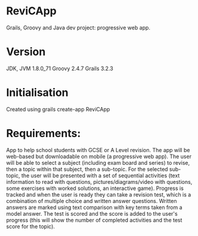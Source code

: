 # ReviCApp
Grails, Groovy and Java dev project:  progressive web app.

# Version
JDK, JVM 1.8.0_71
Groovy 2.4.7
Grails 3.2.3

# Initialisation
Created using grails create-app ReviCApp

# Requirements:
App to help school students with GCSE or A Level revision.  The app will be web-based but downloadable on mobile (a progressive web app).  The user will be able to select a subject (including exam board and series) to revise, then a topic within that subject, then a sub-topic.  For the selected sub-topic, the user will be presented with a set of sequential activities (text information to read with questions, pictures/diagrams/video with questions, some exercises with worked solutions, an interactive game).  Progress is tracked and when the user is ready they can take a revision test, which is a combination of multiple choice and written answer questions.  Written answers are marked using text comparison with key terms taken from a model answer.  The test is scored and the score is added to the user's progress (this will show the number of completed activities and the test score for the topic).
